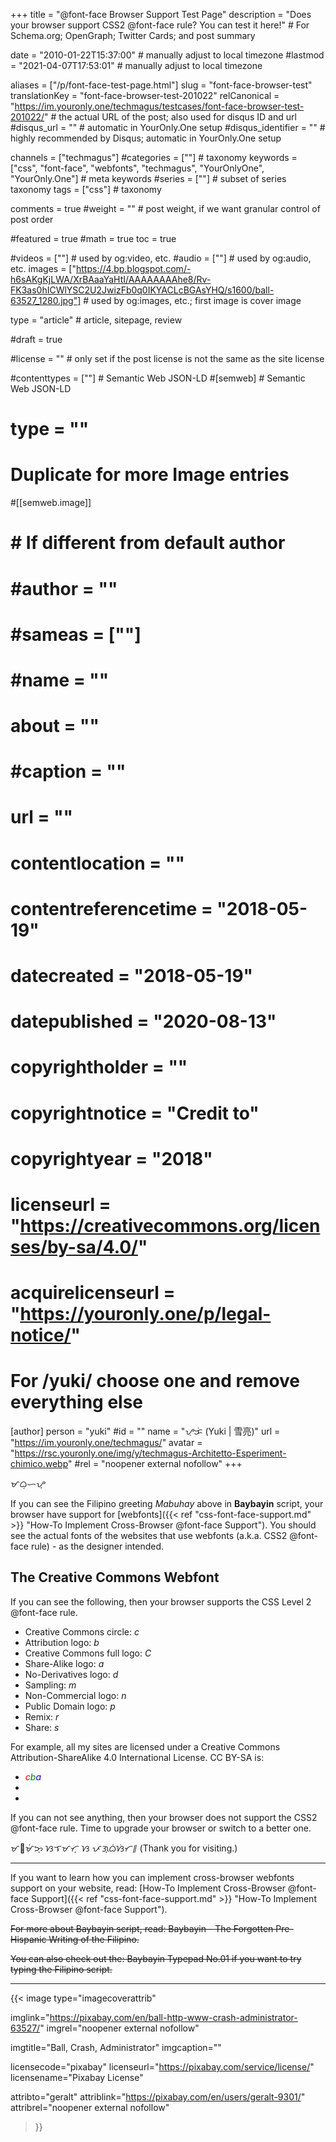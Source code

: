 +++
title = "@font-face Browser Support Test Page"
description = "Does your browser support CSS2 @font-face rule? You can test it here!"                                                    # For Schema.org; OpenGraph; Twitter Cards; and post summary

date = "2010-01-22T15:37:00"                                        # manually adjust to local timezone
#lastmod = "2021-04-07T17:53:01"                                     # manually adjust to local timezone

aliases = ["/p/font-face-test-page.html"]
slug = "font-face-browser-test"
translationKey = "font-face-browser-test-201022"
relCanonical = "https://im.youronly.one/techmagus/testcases/font-face-browser-test-201022/"                                                   # the actual URL of the post; also used for disqus ID and url
#disqus_url = ""                                                    # automatic in YourOnly.One setup
#disqus_identifier = ""                                             # highly recommended by Disqus; automatic in YourOnly.One setup

channels = ["techmagus"]
#categories = [""]                                                   # taxonomy
keywords = ["css", "font-face", "webfonts", "techmagus", "YourOnlyOne", "YourOnly.One"]                                                     # meta keywords
#series = [""]                                                       # subset of series taxonomy
tags = ["css"]                                                         # taxonomy

comments = true
#weight = ""                                                        # post weight, if we want granular control of post order

#featured = true
#math = true
toc = true

#videos = [""]                                                       # used by og:video, etc.
#audio = [""]                                                        # used by og:audio, etc.
images = ["https://4.bp.blogspot.com/-h6sAKgKjLWA/XrBAaaYaHtI/AAAAAAAAhe8/Rv-FK3as0hICWlYSC2U2JwizFb0q0IKYACLcBGAsYHQ/s1600/ball-63527_1280.jpg"]                                                       # used by og:images, etc.; first image is cover image

type = "article"                                                           # article, sitepage, review

#draft = true

#license = ""                                                       # only set if the post license is not the same as the site license

#contenttypes = [""]                                                 # Semantic Web JSON-LD
#[semweb]                                                            # Semantic Web JSON-LD
#  type = ""

# Duplicate for more Image entries
#[[semweb.image]]
#  # If different from default author
#  #author = ""
#  #sameas = [""]
#  #name = ""
#  about = ""
#  #caption = ""
#  url = ""
#  contentlocation = ""
#  contentreferencetime = "2018-05-19"
#  datecreated = "2018-05-19"
#  datepublished = "2020-08-13"
#  copyrightholder = ""
#  copyrightnotice = "Credit to"
#  copyrightyear = "2018"
#  licenseurl = "https://creativecommons.org/licenses/by-sa/4.0/"
#  acquirelicenseurl = "https://youronly.one/p/legal-notice/"

# For /yuki/ choose one and remove everything else
[author]
  person = "yuki"
  #id = ""
  name = "ᜌᜓᜃᜒ (Yuki | 雪亮)"
  url = "https://im.youronly.one/techmagus/"
  avatar = "https://rsc.youronly.one/img/y/techmagus-Architetto-Esperiment-chimico.webp"
  #rel = "noopener external nofollow"
+++

<span lang="fil-Tglg">ᜋᜊᜓᜑᜌ᜔</span>

If you can see the Filipino greeting *<span lang="fil">Mabuhay</span>* above in **Baybayin** script, your browser have support for [webfonts]({{< ref "css-font-face-support.md" >}} "How-To Implement Cross-Browser @font-face Support"). You should see the actual fonts of the websites that use webfonts (a.k.a. CSS2 @font-face rule) - as the designer intended.

<!--more-->

## The Creative Commons Webfont
If you can see the following, then your browser supports the CSS Level 2 @font-face rule.

* Creative Commons circle: <i class="cc">c</i>
* Attribution logo: <i class="cc">b</i>
* Creative Commons full logo: <i class="cc">C</i>
* Share-Alike logo: <i class="cc">a</i>
* No-Derivatives logo: <i class="cc">d</i>
* Sampling: <i class="cc">m</i>
* Non-Commercial logo: <i class="cc">n</i>
* Public Domain logo: <i class="cc">p</i>
* Remix: <i class="cc">r</i>
* Share: <i class="cc">s</i>

For example, all my sites are licensed under a Creative Commons Attribution-ShareAlike 4.0 International License. CC BY-SA is:

* <i class="cc" style="color: red;" title="CC BY-SA">c</i><i class="cc" style="color: green;" title="CC BY-SA">b</i><i class="cc" style="color: blue;" title="CC BY-SA">a</i>
* <i class="cc cc-by-sa" style="color: blue" title="CC BY-SA"></i>
* <i class="cc cc-THREE" style="color: red" title="CC BY-SA"></i>

If you can not see anything, then your browser does not support the CSS2 @font-face rule. Time to upgrade your browser or switch to a better one.

<span lang="fil-Tglg">ᜋᜍᜋᜒᜅ᜔ ᜐᜎᜋᜆ᜔ ᜐ ᜉᜄ᜔ᜊᜒᜐᜒᜆ᜶</span> (Thank you for visiting.)

---

If you want to learn how you can implement cross-browser webfonts support on your website, read: [How-To Implement Cross-Browser @font-face Support]({{< ref "css-font-face-support.md" >}} "How-To Implement Cross-Browser @font-face Support").

<del datetime="2021-10-11T18:20:00+08:00">For more about Baybayin script, read: Baybayin - The Forgotten Pre-Hispanic Writing of the Filipino.</del>

<del datetime="2021-10-11T18:20:00+08:00">You can also check out the: Baybayin Typepad No.01 if you want to try typing the Filipino script.</del>

-------

{{< image
  type="imagecoverattrib"

  imglink="https://pixabay.com/en/ball-http-www-crash-administrator-63527/"
  imgrel="noopener external nofollow"

  imgtitle="Ball, Crash, Administrator"
  imgcaption=""

  licensecode="pixabay"
  licenseurl="https://pixabay.com/service/license/"
  licensename="Pixabay License"

  attribto="geralt"
  attriblink="https://pixabay.com/en/users/geralt-9301/"
  attribrel="noopener external nofollow"
>}}
